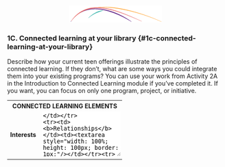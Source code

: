 <div style="text-align:center;"><img src="/assets/CL_Swoosh.png" alt="ConnectedLib: Helping librarians use digital media to make learning connections with youth"/></div>

### 1C. Connected learning at your library {#1c-connected-learning-at-your-library}

Describe how your current teen offerings illustrate the principles of connected learning. If they don’t, what are some ways you could integrate them into your existing programs? You can use your work from Activity 2A in the Introduction to Connected Learning module if you’ve completed it. If you want, you can focus on only one program, project, or initiative.

<table class="table-format">
<tr><th colspan="2"><b>CONNECTED LEARNING ELEMENTS</b></th></tr>
<tr><td><b>Interests</b></td><td><textarea style="width: 100%; height: 100px; border: 1px;"/></td></tr>
<tr><td><b>Relationships</b></td><td><textarea style="width: 100%; height: 100px; border: 1px;"/></td></tr><tr><td><b>Opportunity</b></td><td><textarea style="width: 100%; height: 100px; border: 1px;"/></td></tr><tr><td><b>Production centered</b></td><td><textarea style="width: 100%; height: 100px; border: 1px;"/></td></tr><tr><td><b>Shared purpose</b></td><td><textarea style="width: 100%; height: 100px; border: 1px;"/></td></tr><tr><td><b>Sponsorship</b></td><td><textarea style="width: 100%; height: 100px; border: 1px;"/></td></tr><tr><td><b>Building pathways</b></td><td><textarea style="width: 100%; height: 100px; border: 1px;"/></td></tr></table>

Which of these principles do you feel comfortable with? Which ones do you need to work on? Choose one principle to focus on during these activities.